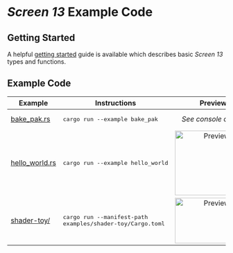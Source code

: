 # _Screen 13_ Example Code

## Getting Started

A helpful [getting started](getting-started.md) guide is available which describes basic _Screen 13_
types and functions.

## Example Code

Example | Instructions | Preview
 --- | --- | :---:
[bake_pak.rs](bake_pak.rs) | <pre>cargo run --example bake_pak</pre> | _See console output_
[hello_world.rs](hello_world.rs) | <pre>cargo run --example hello_world</pre> | <image alt="Preview" src="../.github/img/hello_world.png" height=149 width=176>
[shader-toy/](shader-toy/src/main.rs) | <pre>cargo run --manifest-path examples/shader-toy/Cargo.toml</pre> | <image alt="Preview" src="../.github/img/shader-toy.png" height=105 width=176>